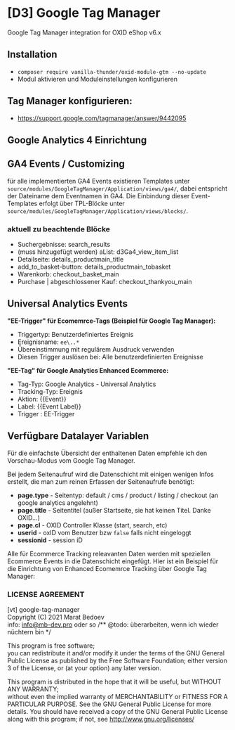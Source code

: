 # [D3] Google Tag Manager  
Google Tag Manager integration for OXID eShop v6.x

## Installation
* ``composer require vanilla-thunder/oxid-module-gtm --no-update``
* Modul aktivieren und Moduleinstellungen konfigurieren

## Tag Manager konfigurieren:
+ https://support.google.com/tagmanager/answer/9442095

## Google Analytics 4 Einrichtung

## GA4 Events / Customizing
für alle implementierten GA4 Events existieren Templates unter `source/modules/GoogleTagManager/Application/views/ga4/`, dabei entspricht der Dateiname dem Eventnamen in GA4. 
Die Einbindung dieser Event-Templates erfolgt über TPL-Blöcke unter `source/modules/GoogleTagManager/Application/views/blocks/`.   

### aktuell zu beachtende Blöcke
- Suchergebnisse: search_results  
- (muss hinzugefügt werden) aList: d3Ga4_view_item_list
- Detailseite: details_productmain_title
- add_to_basket-button: details_productmain_tobasket
- Warenkorb: checkout_basket_main
- Purchase | abgeschlossener Kauf: checkout_thankyou_main

## Universal Analytics Events

**"EE-Trigger" für Ecomemrce-Tags (Beispiel für Google Tag Manager):**
+ Triggertyp: Benutzerdefiniertes Ereignis
+ Ereignisname: ``ee\..*``
+ Übereinstimmung mit regulärem Ausdruck verwenden
+ Diesen Trigger auslösen bei: Alle benutzerdefinierten Ereignisse

**"EE-Tag" für Google Analytics Enhanced Ecommerce:**
+ Tag-Typ: Google Analytics - Universal Analytics
+ Tracking-Typ: Ereignis
+ Aktion: {{Event}}
+ Label: {{Event Label}}
+ Trigger : EE-Trigger

## Verfügbare Datalayer Variablen 
Für die einfachste Übersicht der enthaltenen Daten empfehle ich den Vorschau-Modus vom Google Tag Manager.

Bei jedem Seitenaufruf wird die Datenschicht mit einigen wenigen Infos erstellt, die man zum reinen Erfassen der Seitenaufrufe benötigt:
 + **page.type** - Seitentyp: default / cms / product / listing / checkout (an google analytics angelehnt) 
 + **page.title** - Seitentitel (außer Startseite, sie hat keinen Titel. Danke OXID...)
 + **page.cl** - OXID Controller Klasse (start, search, etc)
 + **userid** - oxID vom Benutzer bzw `false` falls nicht eingeloggt
 + **sessionid** - session iD
 
Alle für Ecommerce Tracking releavanten Daten werden mit speziellen Ecommerce Events in die Datenschicht eingefügt.
Hier ist ein Beispiel für die Einrichtung von Enhanced Ecomemrce Tracking über Google Tag Manager:




### LICENSE AGREEMENT
   [vt] google-tag-manager  
   Copyright (C) 2021 Marat Bedoev  
   info:  info@mb-dev.pro oder so /** @todo: überarbeiten, wenn ich wieder nüchtern bin */  
  
   This program is free software;  
   you can redistribute it and/or modify it under the terms of the GNU General Public License as published by the Free Software Foundation;
   either version 3 of the License, or (at your option) any later version.
  
   This program is distributed in the hope that it will be useful, but WITHOUT ANY WARRANTY;  
   without even the implied warranty of MERCHANTABILITY or FITNESS FOR A PARTICULAR PURPOSE. See the GNU General Public License for more details.
   You should have received a copy of the GNU General Public License along with this program; if not, see <http://www.gnu.org/licenses/>